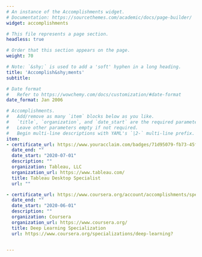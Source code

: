 ```yaml
---
# An instance of the Accomplishments widget.
# Documentation: https://sourcethemes.com/academic/docs/page-builder/
widget: accomplishments

# This file represents a page section.
headless: true

# Order that this section appears on the page.
weight: 70

# Note: `&shy;` is used to add a 'soft' hyphen in a long heading.
title: 'Accomplish&shy;ments'
subtitle:

# Date format
#   Refer to https://wowchemy.com/docs/customization/#date-format
date_format: Jan 2006

# Accomplishments.
#   Add/remove as many `item` blocks below as you like.
#   `title`, `organization`, and `date_start` are the required parameters.
#   Leave other parameters empty if not required.
#   Begin multi-line descriptions with YAML's `|2-` multi-line prefix.
item:
- certificate_url: https://www.youracclaim.com/badges/71d95079-fb73-45fa-a912-f8cfd1b36ef8?source=linked_in_profile
  date_end: ""
  date_start: "2020-07-01"
  description: ""
  organization: Tableau, LLC
  organization_url: https://www.tableau.com/
  title: Tableau Desktop Specialist
  url: ""

- certificate_url: https://www.coursera.org/account/accomplishments/specialization/certificate/BJ25UB58XTWE
  date_end: ""
  date_start: "2020-06-01"
  description: ""
  organization: Coursera
  organization_url: https://www.coursera.org/
  title: Deep Learning Specialization
  url: https://www.coursera.org/specializations/deep-learning?


---
```

